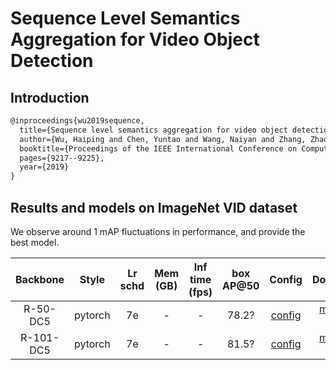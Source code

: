 # Sequence Level Semantics Aggregation for Video Object Detection

## Introduction

```latex
@inproceedings{wu2019sequence,
  title={Sequence level semantics aggregation for video object detection},
  author={Wu, Haiping and Chen, Yuntao and Wang, Naiyan and Zhang, Zhaoxiang},
  booktitle={Proceedings of the IEEE International Conference on Computer Vision},
  pages={9217--9225},
  year={2019}
}
```

## Results and models on ImageNet VID dataset

We observe around 1 mAP fluctuations in performance, and provide the best model.

|    Backbone     |  Style  | Lr schd | Mem (GB) | Inf time (fps) | box AP@50 | Config | Download |
| :-------------: | :-----: | :-----: | :------: | :------------: | :----: | :------: | :--------: |
|    R-50-DC5     |  pytorch  |   7e    | -        | -              | 78.2? | [config](https://github.com/open-mmlab/mmtracking/blob/master/configs/vid/selsa/selsa_faster_rcnn_r50_dc5_1x_imagenetvid.py) | [model](MODEL_LINK) &#124; [log](LOG_LINK) |
|    R-101-DC5     |  pytorch  |   7e    | -        | -              | 81.5? | [config](https://github.com/open-mmlab/mmtracking/blob/master/configs/vid/selsa/selsa_faster_rcnn_r101_dc5_1x_imagenetvid.py) | [model](MODEL_LINK) &#124; [log](LOG_LINK) |
